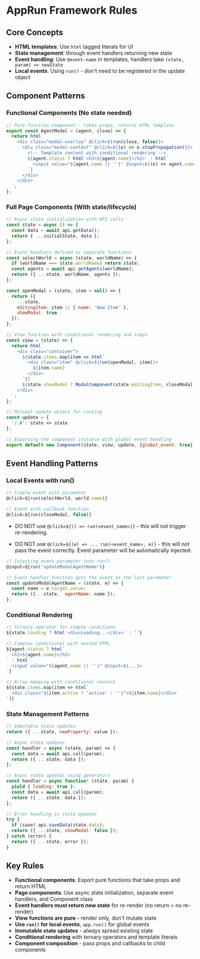 # AppRun Framework Rules

## Core Concepts
- **HTML templates**: Use `html` tagged literals for UI
- **State management**: through event handlers returning new state
- **Event handling**: Use `@event-name` in templates, handlers take `(state, param) => newState`
- **Local events**: Using `run()` - don't need to be registered in the update object

## Component Patterns

### Functional Components (No state needed)
```js
// Pure function component - takes props, returns HTML template
export const AgentModal = (agent, close) => {
  return html`
    <div class="modal-overlay" @click=${run(close, false)}>
      <div class="modal-content" @click=${(e) => e.stopPropagation()}>
        <!-- Template content with conditional rendering -->
        ${agent.status ? html`<h2>${agent.name}</h2>` : html`
          <input value="${agent.name || ''}" @input=${(e) => agent.name = e.target.value}>
        `}
      </div>
    </div>
  `;
};
```

### Full Page Components (With state/lifecycle)
```js
// Async state initialization with API calls
const state = async () => {
  const data = await api.getData();
  return { ...initialState, data };
};

// Event handlers defined as separate functions
const selectWorld = async (state, worldName) => {
  if (worldName === state.worldName) return state;
  const agents = await api.getAgents(worldName);
  return ({ ...state, worldName, agents });
};

const openModal = (state, item = null) => {
  return ({
    ...state,
    editingItem: item || { name: 'New Item' },
    showModal: true
  });
};

// View function with conditional rendering and loops
const view = (state) => {
  return html`
    <div class="container">
      ${state.items.map(item => html`
        <div class="item" @click=${run(openModal, item)}>
          ${item.name}
        </div>
      `)}
      ${state.showModal ? ModalComponent(state.editingItem, closeModal) : ''}
    </div>
  `;
};

// Minimal update object for routing
const update = {
  '/,#': state => state
};

// Exporting the component instance with global event handling
export default new Component(state, view, update, {global_event: true});
```

## Event Handling Patterns

### Local Events with run()
```js
// Simple event with parameter
@click=${run(selectWorld, world.name)}

// Event with callback function
@click=${run(closeModal, false)}
```

- DO NOT use `@click=${() => run(<event_name>)}` - this will not trigger re-rendering.

- DO NOT use `@click=${(e) => ... run(<event_name>, e)}` - this will not pass the event correctly. Event parameter will be automatically injected:

```js
// Injecting event parameter into run()
@input=${run('updateModalAgentName')}

// Event handler function gets the event as the last parameter
const updateModalAgentName = (state, e) => {
  const name = e.target.value;
  return ({...state,  agentName: name });
};
```


### Conditional Rendering
```js
// Ternary operator for simple conditions
${state.loading ? html`<div>Loading...</div>` : ''}

// Complex conditional with nested HTML
${agent.status ? html`
  <h2>${agent.name}</h2>
` : html`
  <input value="${agent.name || ''}" @input=${...}>
`}

// Array mapping with conditional content
${state.items.map(item => html`
  <div class="${item.active ? 'active' : ''}">${item.name}</div>
`)}
```

### State Management Patterns
```js
// Immutable state updates
return ({ ...state, newProperty: value });

// Async state updates
const handler = async (state, param) => {
  const data = await api.call(param);
  return ({ ...state, data });
};

// Async state updates using generators
const handler = async function* (state, param) {
  yield { loading: true };
  const data = await api.call(param);
  return ({ ...state, data });
};

// Error handling in state updates
try {
  if (save) api.saveData(state.data);
  return ({ ...state, showModal: false });
} catch (error) {
  return ({ ...state, error });
}
```

## Key Rules
- **Functional components**: Export pure functions that take props and return HTML
- **Page components**: Use async state initialization, separate event handlers, and Component class
- **Event handlers must return new state** for re-render (no return = no re-render)
- **View functions are pure** - render only, don't mutate state
- **Use `run()` for local events**, `app.run()` for global events
- **Immutable state updates** - always spread existing state
- **Conditional rendering** with ternary operators and template literals
- **Component composition** - pass props and callbacks to child components

